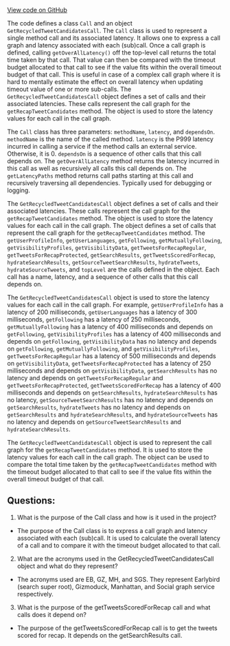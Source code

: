 [View code on GitHub](https://github.com/misbahsy/the-algorithm/timelineranker/server/src/main/scala/com/twitter/timelineranker/config/CallInfo.scala)

The code defines a class `Call` and an object `GetRecycledTweetCandidatesCall`. The `Call` class is used to represent a single method call and its associated latency. It allows one to express a call graph and latency associated with each (sub)call. Once a call graph is defined, calling `getOverAllLatency()` off the top-level call returns the total time taken by that call. That value can then be compared with the timeout budget allocated to that call to see if the value fits within the overall timeout budget of that call. This is useful in case of a complex call graph where it is hard to mentally estimate the effect on overall latency when updating timeout value of one or more sub-calls. The `GetRecycledTweetCandidatesCall` object defines a set of calls and their associated latencies. These calls represent the call graph for the `getRecapTweetCandidates` method. The object is used to store the latency values for each call in the call graph. 

The `Call` class has three parameters: `methodName`, `latency`, and `dependsOn`. `methodName` is the name of the called method. `latency` is the P999 latency incurred in calling a service if the method calls an external service. Otherwise, it is 0. `dependsOn` is a sequence of other calls that this call depends on. The `getOverAllLatency` method returns the latency incurred in this call as well as recursively all calls this call depends on. The `getLatencyPaths` method returns call paths starting at this call and recursively traversing all dependencies. Typically used for debugging or logging.

The `GetRecycledTweetCandidatesCall` object defines a set of calls and their associated latencies. These calls represent the call graph for the `getRecapTweetCandidates` method. The object is used to store the latency values for each call in the call graph. The object defines a set of calls that represent the call graph for the `getRecapTweetCandidates` method. The `getUserProfileInfo`, `getUserLanguages`, `getFollowing`, `getMutuallyFollowing`, `getVisibilityProfiles`, `getVisibilityData`, `getTweetsForRecapRegular`, `getTweetsForRecapProtected`, `getSearchResults`, `getTweetsScoredForRecap`, `hydrateSearchResults`, `getSourceTweetSearchResults`, `hydrateTweets`, `hydrateSourceTweets`, and `topLevel` are the calls defined in the object. Each call has a name, latency, and a sequence of other calls that this call depends on. 

The `GetRecycledTweetCandidatesCall` object is used to store the latency values for each call in the call graph. For example, `getUserProfileInfo` has a latency of 200 milliseconds, `getUserLanguages` has a latency of 300 milliseconds, `getFollowing` has a latency of 250 milliseconds, `getMutuallyFollowing` has a latency of 400 milliseconds and depends on `getFollowing`, `getVisibilityProfiles` has a latency of 400 milliseconds and depends on `getFollowing`, `getVisibilityData` has no latency and depends on `getFollowing`, `getMutuallyFollowing`, and `getVisibilityProfiles`, `getTweetsForRecapRegular` has a latency of 500 milliseconds and depends on `getVisibilityData`, `getTweetsForRecapProtected` has a latency of 250 milliseconds and depends on `getVisibilityData`, `getSearchResults` has no latency and depends on `getTweetsForRecapRegular` and `getTweetsForRecapProtected`, `getTweetsScoredForRecap` has a latency of 400 milliseconds and depends on `getSearchResults`, `hydrateSearchResults` has no latency, `getSourceTweetSearchResults` has no latency and depends on `getSearchResults`, `hydrateTweets` has no latency and depends on `getSearchResults` and `hydrateSearchResults`, and `hydrateSourceTweets` has no latency and depends on `getSourceTweetSearchResults` and `hydrateSearchResults`. 

The `GetRecycledTweetCandidatesCall` object is used to represent the call graph for the `getRecapTweetCandidates` method. It is used to store the latency values for each call in the call graph. The object can be used to compare the total time taken by the `getRecapTweetCandidates` method with the timeout budget allocated to that call to see if the value fits within the overall timeout budget of that call.
## Questions: 
 1. What is the purpose of the Call class and how is it used in the project?
- The purpose of the Call class is to express a call graph and latency associated with each (sub)call. It is used to calculate the overall latency of a call and to compare it with the timeout budget allocated to that call.
2. What are the acronyms used in the GetRecycledTweetCandidatesCall object and what do they represent?
- The acronyms used are EB, GZ, MH, and SGS. They represent Earlybird (search super root), Gizmoduck, Manhattan, and Social graph service respectively.
3. What is the purpose of the getTweetsScoredForRecap call and what calls does it depend on?
- The purpose of the getTweetsScoredForRecap call is to get the tweets scored for recap. It depends on the getSearchResults call.